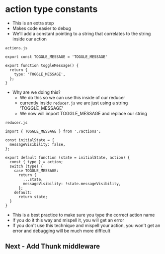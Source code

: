 # action type constants
* This is an extra step
* Makes code easier to debug
* We'll add a constant pointing to a string that correlates to the string inside our action

`actions.js`

```
export const TOGGLE_MESSAGE = 'TOGGLE_MESSAGE'

export function toggleMessage() {
  return {
    type: 'TOGGLE_MESSAGE',
  };
}
```

* Why are we doing this?
    - We do this so we can use this inside of our reducer
    - currently inside `reducer.js` we are just using a string 'TOGGLE_MESSAGE'
    - We now will import TOGGLE_MESSAGE and replace our string

`reducer.js`

```
import { TOGGLE_MESSAGE } from './actions';

const initialState = {
  messageVisibility: false,
};

export default function (state = initialState, action) {
  const { type } = action;
  switch (type) {
    case TOGGLE_MESSAGE:
      return {
        ...state,
        messageVisibility: !state.messageVisibility,
      };
    default:
      return state;
  }
}
```

* This is a best practice to make sure you type the correct action name
* If you do it this way and mispell it, you will get an error
* If you don't use this technique and mispell your action, you won't get an error and debugging will be much more difficult

## Next - Add Thunk middleware
